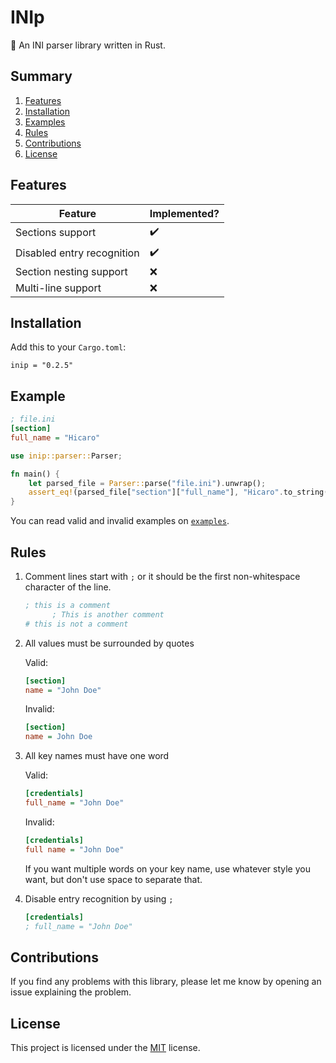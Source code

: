 # INIp
:pencil: An INI parser library written in Rust.

## Summary
   1. [Features](#features)
   2. [Installation](#installation)
   3. [Examples](#examples)
   4. [Rules](#rules)
   5. [Contributions](#contributions)
   6. [License](#license)

## Features

| Feature                    | Implemented?       |
|----------------------------|--------------------|
| Sections support           | :heavy_check_mark: |
| Disabled entry recognition | :heavy_check_mark: |
| Section nesting support    | :x:                |
| Multi-line support         | :x:                |

## Installation
   Add this to your `Cargo.toml`:

   ```
   inip = "0.2.5"
   ```

## Example

```ini
; file.ini
[section]
full_name = "Hicaro"
```

```rust
use inip::parser::Parser;

fn main() {
    let parsed_file = Parser::parse("file.ini").unwrap();
    assert_eq!(parsed_file["section"]["full_name"], "Hicaro".to_string());
}
```

You can read valid and invalid examples on [`examples`](examples).

## Rules

1. Comment lines start with `;` or it should be the first non-whitespace character of the line.
   ```ini
   ; this is a comment
         ; This is another comment
   # this is not a comment
   ```

2. All values must be surrounded by quotes

   Valid:
   ```ini
   [section]
   name = "John Doe"
   ```

   Invalid:
   ```ini
   [section]
   name = John Doe
   ```

3. All key names must have one word

   Valid:
   ```ini
   [credentials]
   full_name = "John Doe"
   ```

   Invalid:
   ```ini
   [credentials]
   full name = "John Doe"
   ```

   If you want multiple words on your key name, use whatever style you want, but don't use space to separate that.

4. Disable entry recognition by using `;`

   ```ini
   [credentials]
   ; full_name = "John Doe"
   ```

## Contributions
If you find any problems with this library, please let me know by opening an issue explaining the problem.

## License
This project is licensed under the [MIT](LICENSE) license.
